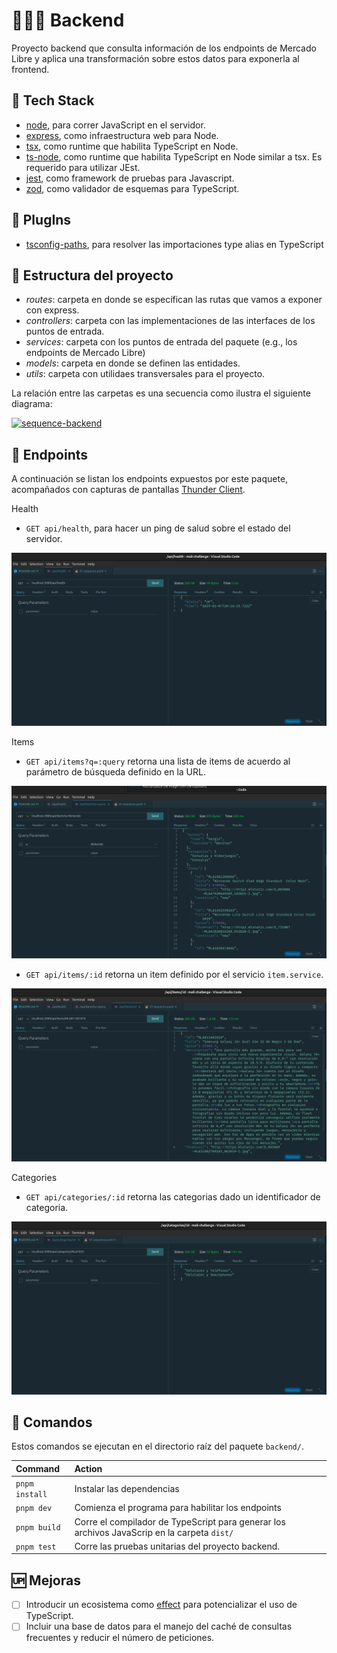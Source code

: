 # 👨🏿‍🍳 Backend

Proyecto backend que consulta información de los endpoints de Mercado Libre y aplica una transformación sobre estos datos para exponerla al frontend.

## 🧰 Tech Stack

- [node](https://nodejs.org/en), para correr JavaScript en el servidor.
- [express](https://expressjs.com/es/), como infraestructura web para Node.
- [tsx](https://tsx.is/), como runtime que habilita TypeScript en Node.
- [ts-node](https://www.npmjs.com/package/ts-node), como runtime que habilita TypeScript en Node similar a tsx. Es requerido para utilizar JEst.
- [jest](https://jestjs.io/), como framework de pruebas para Javascript.
- [zod](https://zod.dev/), como validador de esquemas para TypeScript.

## 🔌 PlugIns

- [tsconfig-paths](https://www.npmjs.com/package/tsconfig-paths), para resolver las importaciones type alias en TypeScript

## 📁 Estructura del proyecto

- _routes_: carpeta en donde se específican las rutas que vamos a exponer con express.
- _controllers_: carpeta con las implementaciones de las interfaces de los puntos de entrada.
- _services_: carpeta con los puntos de entrada del paquete (e.g., los endpoints de Mercado Libre)
- _models_: carpeta en donde se definen las entidades.
- _utils_: carpeta con utilidaes transversales para el proyecto.

La relación entre las carpetas es una secuencia como ilustra el siguiente diagrama:

[![sequence-backend](https://tinyurl.com/4us7vvu9)](https://tinyurl.com/4us7vvu9) <!--![sequence-backend](../docxs/diagrams/01-sequence-backend.puml)-->

## 🔀 Endpoints

A continuación se listan los endpoints expuestos por este paquete, acompañados con capturas de pantallas [Thunder Client](https://www.thunderclient.com/).

Health

- `GET api/health`, para hacer un ping de salud sobre el estado del servidor.

![GET api/health](../docs/imgs/00-get-health.png "api/health")

Items

- `GET api/items?q=:query` retorna una lista de items de acuerdo al parámetro de búsqueda definido en la URL.

![GET api/items?q=:query](../docs/imgs/01-get-items-by-query.png "api/items?q=:query")

- `GET api/items/:id` retorna un item definido por el servicio `item.service`.

![GET api/items/:id](../docs/imgs/02-get-item-by-id.png "api/items/:id")

Categories

- `GET api/categories/:id` retorna las categorias dado un identificador de categoria.

![GET api/categories/:id](../docs/imgs/03-get-categories-by-id.png "api/categories/:id")

## 🧞 Comandos

Estos comandos se ejecutan en el directorio raíz del paquete `backend/`.

| Command        | Action                                                                                      |
| :------------- | :------------------------------------------------------------------------------------------ |
| `pnpm install` | Instalar las dependencias                                                                   |
| `pnpm dev`     | Comienza el programa para habilitar los endpoints                                           |
| `pnpm build`   | Corre el compilador de TypeScript para generar los archivos JavaScrip en la carpeta `dist/` |
| `pnpm test`    | Corre las pruebas unitarias del proyecto backend.                                           |

## 🆙 Mejoras

- [ ] Introducir un ecosistema como [effect](https://effect.website/) para potencializar el uso de TypeScript.
- [ ] Incluir una base de datos para el manejo del caché de consultas frecuentes y reducir el número de peticiones.
